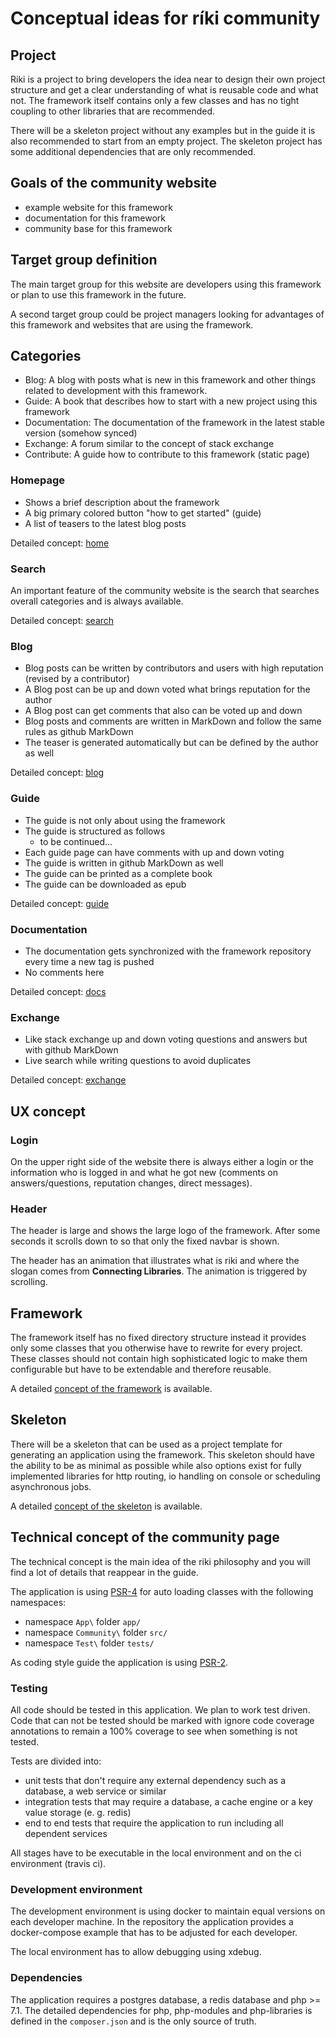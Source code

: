 # Conceptual ideas for ríki community

## Project

Riki is a project to bring developers the idea near to design their own project structure and get a clear understanding
of what is reusable code and what not. The framework itself contains only a few classes and has no tight coupling to
other libraries that are recommended.

There will be a skeleton project without any examples but in the guide it is also recommended to start from an empty
project. The skeleton project has some additional dependencies that are only recommended. 

## Goals of the community website

- example website for this framework
- documentation for this framework
- community base for this framework
 
## Target group definition

The main target group for this website are developers using this framework or plan to use this framework in the future.

A second target group could be project managers looking for advantages of this framework and websites that are using the
framework.

## Categories

- Blog: A blog with posts what is new in this framework and other things related to development with this framework.
- Guide: A book that describes how to start with a new project using this framework
- Documentation: The documentation of the framework in the latest stable version (somehow synced)
- Exchange: A forum similar to the concept of stack exchange
- Contribute: A guide how to contribute to this framework (static page)

### Homepage

- Shows a brief description about the framework
- A big primary colored button "how to get started" (guide)
- A list of teasers to the latest blog posts

Detailed concept: [home](home)

### Search

An important feature of the community website is the search that searches overall categories and is always available.

Detailed concept: [search](search)

### Blog

- Blog posts can be written by contributors and users with high reputation (revised by a contributor)
- A Blog post can be up and down voted what brings reputation for the author
- A Blog post can get comments that also can be voted up and down
- Blog posts and comments are written in MarkDown and follow the same rules as github MarkDown
- The teaser is generated automatically but can be defined by the author as well

Detailed concept: [blog](blog)

### Guide

- The guide is not only about using the framework
- The guide is structured as follows
  - to be continued...
- Each guide page can have comments with up and down voting
- The guide is written in github MarkDown as well
- The guide can be printed as a complete book
- The guide can be downloaded as epub

Detailed concept: [guide](guide)

### Documentation

- The documentation gets synchronized with the framework repository every time a new tag is pushed
- No comments here

Detailed concept: [docs](docs)

### Exchange

- Like stack exchange up and down voting questions and answers but with github MarkDown
- Live search while writing questions to avoid duplicates

Detailed concept: [exchange](exchange)

## UX concept

### Login

On the upper right side of the website there is always either a login or the information who is logged in and what he
got new (comments on answers/questions, reputation changes, direct messages).

### Header

The header is large and shows the large logo of the framework. After some seconds it scrolls down to so that only the
fixed navbar is shown.

The header has an animation that illustrates what is riki and where the slogan comes from **Connecting Libraries**. The
animation is triggered by scrolling.

## Framework

The framework itself has no fixed directory structure instead it provides only some classes that you otherwise have to
rewrite for every project. These classes should not contain high sophisticated logic to make them configurable but have
to be extendable and therefore reusable.

A detailed [concept of the framework](framework) is available. 

## Skeleton

There will be a skeleton that can be used as a project template for generating an application using the framework. This
skeleton should have the ability to be as minimal as possible while also options exist for fully implemented libraries
for http routing, io handling on console or scheduling asynchronous jobs.

A detailed [concept of the skeleton](skeleton) is available. 

## Technical concept of the community page

The technical concept is the main idea of the riki philosophy and you will find a lot of details that reappear in the
guide.

The application is using [PSR-4](https://www.php-fig.org/psr/psr-4/) for auto loading classes with the following
namespaces:

 - namespace `App\` folder `app/`
 - namespace `Community\` folder `src/`
 - namespace `Test\` folder `tests/`
 
As coding style guide the application is using [PSR-2](https://www.php-fig.org/psr/psr-2/).
 
### Testing

All code should be tested in this application. We plan to work test driven. Code that can not be tested should be
marked with ignore code coverage annotations to remain a 100% coverage to see when something is not tested.

Tests are divided into:

 - unit tests that don't require any external dependency such as a database, a web service or similar
 - integration tests that may require a database, a cache engine or a key value storage (e. g. redis)
 - end to end tests that require the application to run including all dependent services
 
All stages have to be executable in the local environment and on the ci environment (travis ci).

### Development environment

The development environment is using docker to maintain equal versions on each developer machine. In the repository
the application provides a docker-compose example that has to be adjusted for each developer.

The local environment has to allow debugging using xdebug.

### Dependencies

The application requires a postgres database, a redis database and php >= 7.1. The detailed dependencies for php,
php-modules and php-libraries is defined in the `composer.json` and is the only source of truth.
